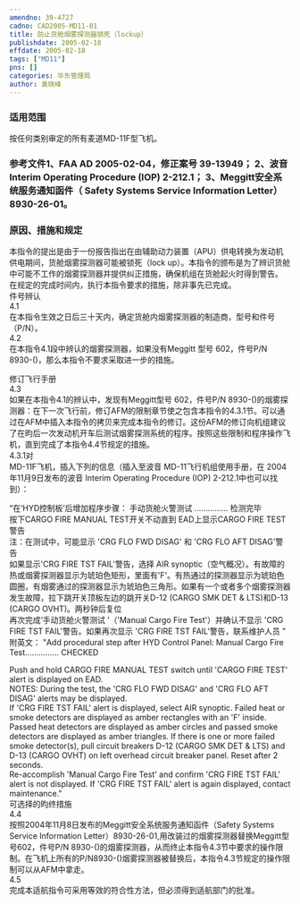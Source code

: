 ```yaml
---
amendno: 39-4727  
cadno: CAD2005-MD11-01  
title: 防止货舱烟雾探测器锁死（lockup）  
publishdate: 2005-02-18  
effdate: 2005-02-18  
tags: ["MD11"]  
pns: []  
categories: 华东管理局  
author: 袁晓峰  
---
```

  
### 适用范围  
按任何类别审定的所有麦道MD-11F型飞机。  
  
<!--more-->  
### 参考文件1、FAA AD 2005-02-04，修正案号 39-13949； 2、波音 Interim Operating Procedure (IOP) 2-212.1； 3、Meggitt安全系统服务通知函件（ Safety Systems Service Information Letter）8930-26-01。  
  
### 原因、措施和规定  
本指令的提出是由于一份报告指出在由辅助动力装置（APU）供电转换为发动机供电期间，货舱烟雾探测器可能被锁死（lock up）。本指令的颁布是为了辨识货舱中可能不工作的烟雾探测器并提供纠正措施，确保机组在货舱起火时得到警告。  
在规定的完成时间内，执行本指令要求的措施，除非事先已完成。  
件号辨认  
4.1  
在本指令生效之日后三十天内，确定货舱内烟雾探测器的制造商，型号和件号（P/N）。  
4.2  
在本指令4.1段中辨认的烟雾探测器，如果没有Meggitt 型号 602，件号P/N 8930-()，那么本指令不要求采取进一步的措施。  
  
    
修订飞行手册  
4.3  
  如果在本指令4.1的辨认中，发现有Meggitt型号 602，件号P/N 8930-()的烟雾探测器：在下一次飞行前，修订AFM的限制章节使之包含本指令的4.3.1节。可以通过在AFM中插入本指令的拷贝来完成本指令的修订。这份AFM的修订向机组建议了在昀后一次发动机开车后测试烟雾探测系统的程序。按照这些限制和程序操作飞机，直到完成了本指令4.4节规定的措施。  
4.3.1对  
MD-11F飞机，插入下列的信息（插入至波音 MD-11飞行机组使用手册，在 2004年11月9日发布的波音 Interim Operating Procedure (IOP) 2-212.1中也可以找到）：  
  
“在‘HYD控制板’后增加程序步骤： 手动货舱火警测试 ............... 检测完毕  
按下CARGO FIRE MANUAL TEST开关不动直到 EAD上显示CARGO FIRE TEST警告  
注：在测试中，可能显示 'CRG FLO FWD DISAG' 和 'CRG FLO AFT DISAG'警告  
如果显示'CRG FIRE TST FAIL'警告，选择 AIR synoptic（空气概况）。有故障的热或烟雾探测器显示为琥珀色矩形，里面有'F'。有热通过的探测器显示为琥珀色圆圈，有烟雾通过的探测器显示为琥珀色三角形。如果有一个或者多个烟雾探测器发生故障，拉下跳开关顶板左边的跳开关D-12 (CARGO SMK DET & LTS)和D-13 (CARGO OVHT)。两秒钟后复位  
再次完成‘手动货舱火警测试 ’（'Manual Cargo Fire Test'）并确认不显示 'CRG FIRE TST FAIL'警告。如果再次显示 'CRG FIRE TST FAIL'警告，联系维护人员 ”  
附英文： "Add procedural step after HYD Control Panel: Manual Cargo Fire Test............... CHECKED  
    
Push and hold CARGO FIRE MANUAL TEST switch until 'CARGO FIRE TEST' alert is displayed on EAD.  
NOTES: During the test, the 'CRG FLO FWD DISAG' and 'CRG FLO AFT DISAG' alerts may be displayed.  
If 'CRG FIRE TST FAIL' alert is displayed, select AIR synoptic. Failed heat or smoke detectors are displayed as amber rectangles with an 'F' inside. Passed heat detectors are displayed as amber circles and passed smoke detectors are displayed as amber triangles. If there is one or more failed smoke detector(s), pull circuit breakers D-12 (CARGO SMK DET & LTS) and D-13 (CARGO OVHT) on left overhead circuit breaker panel. Reset after 2 seconds.  
Re-accomplish 'Manual Cargo Fire Test' and confirm 'CRG FIRE TST FAIL' alert is not displayed. If 'CRG FIRE TST FAIL' alert is again displayed, contact maintenance."  
可选择的昀终措施  
4.4  
按照2004年11月8日发布的Meggitt安全系统服务通知函件（Safety Systems Service Information Letter）8930-26-01,用改装过的烟雾探测器替换Meggitt型号602，件号P/N 8930-()的烟雾探测器，从而终止本指令4.3节中要求的操作限制。在飞机上所有的P/N8930-()烟雾探测器被替换后，本指令4.3节规定的操作限制可以从AFM中拿走。  
4.5  
完成本适航指令可采用等效的符合性方法，但必须得到适航部门的批准。  
  
